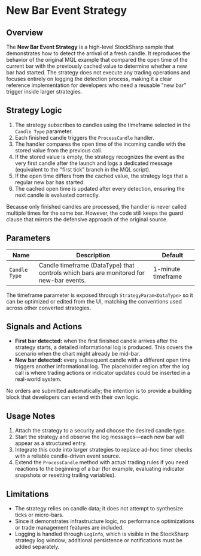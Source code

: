 # New Bar Event Strategy

## Overview
The **New Bar Event Strategy** is a high-level StockSharp sample that demonstrates how to detect the arrival of a fresh candle. It reproduces the behavior of the original MQL example that compared the open time of the current bar with the previously cached value to determine whether a new bar had started. The strategy does not execute any trading operations and focuses entirely on logging the detection process, making it a clear reference implementation for developers who need a reusable "new bar" trigger inside larger strategies.

## Strategy Logic
1. The strategy subscribes to candles using the timeframe selected in the `Candle Type` parameter.
2. Each finished candle triggers the `ProcessCandle` handler.
3. The handler compares the open time of the incoming candle with the stored value from the previous call.
4. If the stored value is empty, the strategy recognizes the event as the very first candle after the launch and logs a dedicated message (equivalent to the "first tick" branch in the MQL script).
5. If the open time differs from the cached value, the strategy logs that a regular new bar has started.
6. The cached open time is updated after every detection, ensuring the next candle is evaluated correctly.

Because only finished candles are processed, the handler is never called multiple times for the same bar. However, the code still keeps the guard clause that mirrors the defensive approach of the original source.

## Parameters
| Name | Description | Default |
| --- | --- | --- |
| `Candle Type` | Candle timeframe (DataType) that controls which bars are monitored for new-bar events. | 1-minute timeframe |

The timeframe parameter is exposed through `StrategyParam<DataType>` so it can be optimized or edited from the UI, matching the conventions used across other converted strategies.

## Signals and Actions
- **First bar detected:** when the first finished candle arrives after the strategy starts, a detailed informational log is produced. This covers the scenario when the chart might already be mid-bar.
- **New bar detected:** every subsequent candle with a different open time triggers another informational log. The placeholder region after the log call is where trading actions or indicator updates could be inserted in a real-world system.

No orders are submitted automatically; the intention is to provide a building block that developers can extend with their own logic.

## Usage Notes
1. Attach the strategy to a security and choose the desired candle type.
2. Start the strategy and observe the log messages—each new bar will appear as a structured entry.
3. Integrate this code into larger strategies to replace ad-hoc timer checks with a reliable candle-driven event source.
4. Extend the `ProcessCandle` method with actual trading rules if you need reactions to the beginning of a bar (for example, evaluating indicator snapshots or resetting trailing variables).

## Limitations
- The strategy relies on candle data; it does not attempt to synthesize ticks or micro-bars.
- Since it demonstrates infrastructure logic, no performance optimizations or trade management features are included.
- Logging is handled through `LogInfo`, which is visible in the StockSharp strategy log window; additional persistence or notifications must be added separately.
